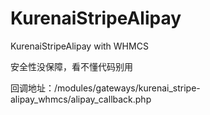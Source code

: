 # KurenaiStripeAlipay
KurenaiStripeAlipay with WHMCS

安全性没保障，看不懂代码别用

回调地址：/modules/gateways/kurenai_stripe-alipay_whmcs/alipay_callback.php
